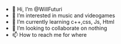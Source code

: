 - 👋 Hi, I’m @WillFuturi
- 👀 I’m interested in music and videogames 
- 🌱 I’m currently learning c++,css, Js, Html
- 💞️ I’m looking to collaborate on nothing
- 📫 How to reach me for where

<!---
WillFuturi/WillFuturi is a ✨ special ✨ repository because its `README.md` (this file) appears on your GitHub profile.
You can click the Preview link to take a look at your changes.
--->
